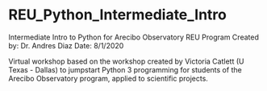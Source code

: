 # REU_Python_Intermediate_Intro
 Intermediate Intro to Python for Arecibo Observatory REU Program
 Created by: Dr. Andres Diaz
 Date: 8/1/2020

 Virtual workshop based on the workshop created by Victoria Catlett (U Texas - Dallas) to jumpstart Python 3 programming for students of the Arecibo Observatory program, applied to scientific projects.